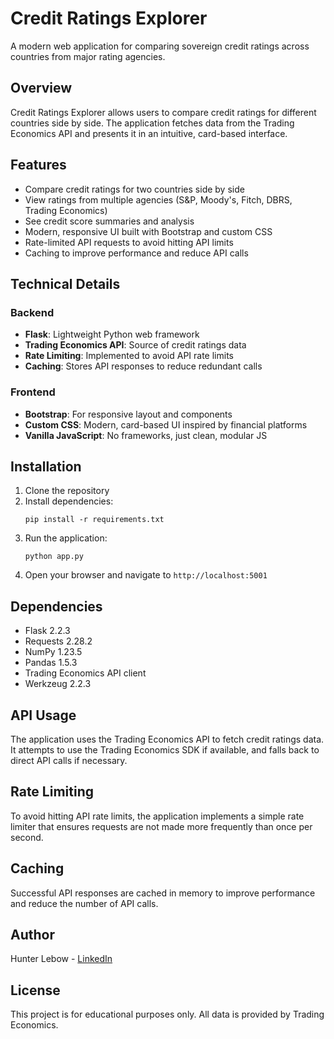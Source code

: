 # Credit Ratings Explorer

A modern web application for comparing sovereign credit ratings across countries from major rating agencies.

## Overview

Credit Ratings Explorer allows users to compare credit ratings for different countries side by side. The application fetches data from the Trading Economics API and presents it in an intuitive, card-based interface.

## Features

- Compare credit ratings for two countries side by side
- View ratings from multiple agencies (S&P, Moody's, Fitch, DBRS, Trading Economics)
- See credit score summaries and analysis
- Modern, responsive UI built with Bootstrap and custom CSS
- Rate-limited API requests to avoid hitting API limits
- Caching to improve performance and reduce API calls

## Technical Details

### Backend

- **Flask**: Lightweight Python web framework
- **Trading Economics API**: Source of credit ratings data
- **Rate Limiting**: Implemented to avoid API rate limits
- **Caching**: Stores API responses to reduce redundant calls

### Frontend

- **Bootstrap**: For responsive layout and components
- **Custom CSS**: Modern, card-based UI inspired by financial platforms
- **Vanilla JavaScript**: No frameworks, just clean, modular JS

## Installation

1. Clone the repository
2. Install dependencies:
   ```
   pip install -r requirements.txt
   ```
3. Run the application:
   ```
   python app.py
   ```
4. Open your browser and navigate to `http://localhost:5001`

## Dependencies

- Flask 2.2.3
- Requests 2.28.2
- NumPy 1.23.5
- Pandas 1.5.3
- Trading Economics API client
- Werkzeug 2.2.3

## API Usage

The application uses the Trading Economics API to fetch credit ratings data. It attempts to use the Trading Economics SDK if available, and falls back to direct API calls if necessary.

## Rate Limiting

To avoid hitting API rate limits, the application implements a simple rate limiter that ensures requests are not made more frequently than once per second.

## Caching

Successful API responses are cached in memory to improve performance and reduce the number of API calls.

## Author

Hunter Lebow - [LinkedIn](https://www.linkedin.com/in/hunterlebow)

## License

This project is for educational purposes only. All data is provided by Trading Economics.
